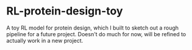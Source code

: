 # RL-protein-design-toy
A toy RL model for protein design, which I built to sketch out a rough pipeline for a future project. Doesn't do much for now, will be refined to actually work in a new project.
